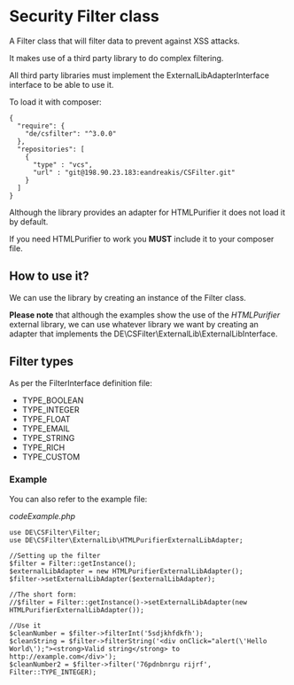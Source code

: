 # Security Filter class

A Filter class that will filter data to prevent against XSS attacks.

It makes use of a third party library to do complex filtering.

All third party libraries must implement the ExternalLibAdapterInterface interface to be able to use it.

To load it with composer:

```
{
  "require": {
    "de/csfilter": "^3.0.0"
  },
  "repositories": [
    {
      "type" : "vcs",
      "url" : "git@198.90.23.183:eandreakis/CSFilter.git"
    }
  ]
}
```

Although the library provides an adapter for HTMLPurifier it does not load it by default.

If you need HTMLPurifier to work you **MUST** include it to your composer file.

## How to use it?

We can use the library by creating an instance of the Filter class.

**Please note** that although the examples show the use of the *HTMLPurifier* external library, we can use whatever library we want by creating an adapter that implements the DE\CSFilter\ExternalLib\ExternalLibInterface.

## Filter types

As per the FilterInterface definition file:

- TYPE_BOOLEAN
- TYPE_INTEGER
- TYPE_FLOAT
- TYPE_EMAIL
- TYPE_STRING
- TYPE_RICH
- TYPE_CUSTOM

### Example

You can also refer to the example file:

*codeExample.php*

```
use DE\CSFilter\Filter;
use DE\CSFilter\ExternalLib\HTMLPurifierExternalLibAdapter;

//Setting up the filter
$filter = Filter::getInstance();
$externalLibAdapter = new HTMLPurifierExternalLibAdapter();
$filter->setExternalLibAdapter($externalLibAdapter);

//The short form:
//$filter = Filter::getInstance()->setExternalLibAdapter(new HTMLPurifierExternalLibAdapter());

//Use it
$cleanNumber = $filter->filterInt('5sdjkhfdkfh');
$cleanString = $filter->filterString('<div onClick="alert(\'Hello World\');"><strong>Valid string</strong> to http://example.com</div>');
$cleanNumber2 = $filter->filter('76pdnbnrgu rijrf', Filter::TYPE_INTEGER);
```